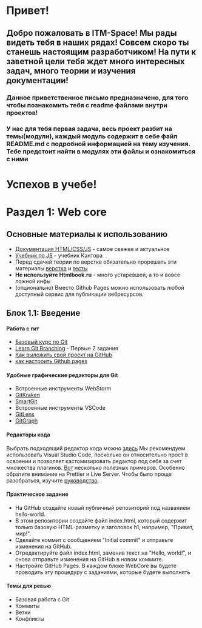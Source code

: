 # Привет!

## Добро пожаловать в ITM-Space! Мы рады видеть тебя в наших рядах! Совсем скоро ты станешь настоящим разработчиком! На пути к заветной цели тебя ждет много интересных задач, много теории и изучения документации!

### Данное приветственное письмо предназначено, для того чтобы познакомить тебя с readme файлами внутри проектов!

### У нас для тебя первая задача, весь проект разбит на темы(модули), каждый модуль содержит в себе файл README.md с подробной информацией на тему изучения. Тебе предстоит найти в модулях эти файлы и ознакомиться с ними


# Успехов в учебе!


# Раздел 1: Web core

## Основные материалы к использованию

- [Документация HTML/CSS/JS](https://developer.mozilla.org/ru/) - самое свежее и актуальное
- [Учебник по JS](https://learn.javascript.ru/) - учебник Кантора
- Перед сдачей теории по верстке обязательно прорешать эти материалы [верстка](https://webref.ru/index.php/individual) и [тесты](https://webref.ru/index.php/quiz)
- **Не используйте Htmlbook.ru** - много устаревшей, а то и вовсе ложной инфы
- (опционально) Вместо Github Pages можно использовать любой доступный сервис для публикации вебресурсов.


## Блок 1.1: Введение
#### Работа с гит
- [Базовый курс по Git](https://www.youtube.com/playlist?list=PLIU76b8Cjem5B3sufBJ_KFTpKkMEvaTQR)
- [Learn Git Branching](https://learngitbranching.js.org/) - Первые 2 задания
- [Как выложить свой проект на GitHub](https://maxsite.org/page/how-to-put-your-project-on-github-com)
- [как настроить Github pages](https://developer.mozilla.org/ru/docs/Learn/Common_questions/Using_Github_pages)

#### Удобные графические редакторы для Git
- Встроенные инструменты WebStorm
- [GitKraken](https://www.gitkraken.com/)
- [SmartGit](https://www.syntevo.com/smartgit/)
- Встроенные инструменты VSCode
- [GitLens](https://marketplace.visualstudio.com/items?itemName=eamodio.gitlens)
- [GitGraph](https://marketplace.visualstudio.com/items?itemName=mhutchie.git-graph)

#### Редакторы кода
Выбрать подходящий редактор кода можно [здесь](https://learn.javascript.ru/code-editors)
Мы рекомендуем использовать Visual Studio Code, посколько он относительно прост в освоении и позволяет кастомизировать редактор под себя за счет множества плагинов. [Вот](https://habr.com/ru/articles/756782/) несколько полезных примеров. Особенно обратите внимание на Prettier и Live Server.
Чтобы было проще разобраться, изучите [руководство](https://habr.com/ru/articles/490754/).

#### Практическое задание
- На GitHub создайте новый публичный репозиторий под названием hello-world.
- В этом репозитории создайте файл index.html, который содержит только базовую HTML-разметку и заголовок h1, например, "Привет, мир!".
- Сделайте коммит с сообщением "Initial commit" и отправьте изменения на GitHub.
- Отредактируйте файл index.html, заменив текст на "Hello, world!", и снова отправьте изменения на GitHub в новом коммите.
- Настройте GitHub Pages.
В каждом блоке WebCore вы будете проводить эту процедуру с заданиями, которые будете выполнять

#### Темы для ревью
- Базовая работа с Git
- Коммиты
- Ветки
- Конфликты
